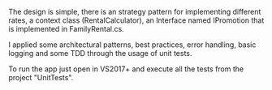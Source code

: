 The design is simple, there is an strategy pattern for implementing different rates, a context class (RentalCalculator), an Interface
named IPromotion that is implemented in FamilyRental.cs.

I applied some architectural patterns, best practices, error handling, basic logging and some TDD through the usage of unit tests.

To run the app just open in VS2017+ and execute all the tests from the project "UnitTests".
